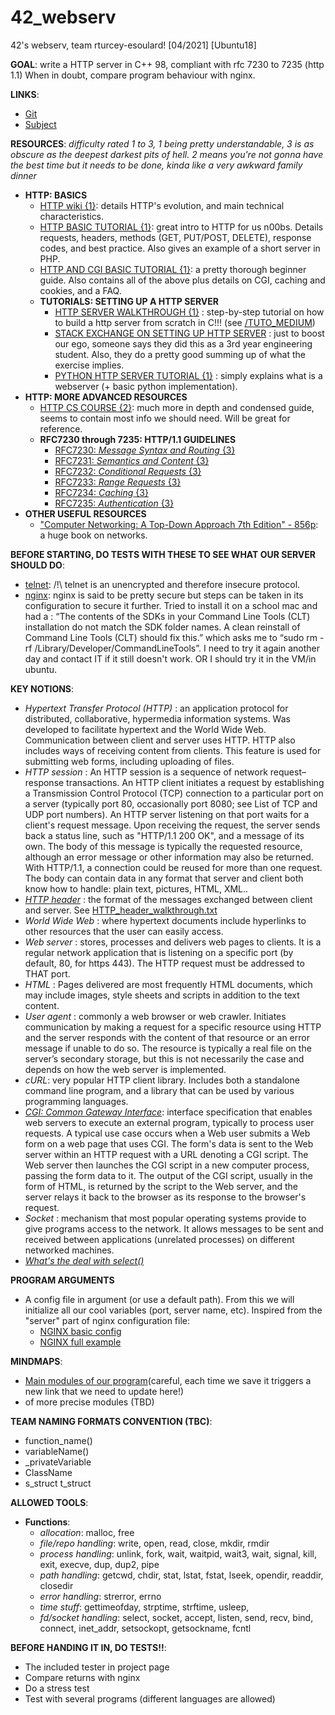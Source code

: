 # 42_webserv
42's webserv, team rturcey-esoulard! [04/2021] [Ubuntu18]

**GOAL**: write a HTTP server in C++ 98, compliant with rfc 7230 to 7235 (http 1.1)
When in doubt, compare program behaviour with nginx.

**LINKS**:
- [Git](https://github.com/42esoulard/42_webserv)
- [Subject](https://cdn.intra.42.fr/pdf/pdf/19749/en.subject.pdf)

**RESOURCES**: *difficulty rated 1 to 3, 1 being pretty understandable, 3 is as obscure as the deepest darkest pits of hell. 2 means you're not gonna have the best time but it needs to be done, kinda like a very awkward family dinner*
- **HTTP: BASICS**
  - [HTTP wiki {1}](https://en.wikipedia.org/wiki/Hypertext_Transfer_Protocol): details HTTP's evolution, and main technical characteristics.
  - [HTTP BASIC TUTORIAL {1}](https://code.tutsplus.com/tutorials/a-beginners-guide-to-http-and-rest--net-16340): great intro to HTTP for us n00bs. Details requests, headers, methods (GET, PUT/POST, DELETE), response codes, and best practice. Also gives an example of a short server in PHP.
  - [HTTP AND CGI BASIC TUTORIAL {1}](https://www.garshol.priv.no/download/text/http-tut.html): a pretty thorough beginner guide. Also contains all of the above plus details on CGI, caching and cookies, and a FAQ.
  - **TUTORIALS: SETTING UP A HTTP SERVER**
    - [HTTP SERVER WALKTHROUGH {1}](https://medium.com/from-the-scratch/http-server-what-do-you-need-to-know-to-build-a-simple-http-server-from-scratch-d1ef8945e4fa) : step-by-step tutorial on how to build a http server from scratch in C!!! (see [/TUTO_MEDIUM](https://github.com/42esoulard/42_webserv/tree/main/TUTO_MEDIUM))
    - [STACK EXCHANGE ON SETTING UP HTTP SERVER](https://softwareengineering.stackexchange.com/questions/200821/how-to-write-a-http-server) : just to boost our ego, someone says they did this as a 3rd
    year engineering student. Also, they do a pretty good summing up of what the exercise implies.
    - [PYTHON HTTP SERVER TUTORIAL {1}](https://www.afternerd.com/blog/python-http-server/) : simply explains what is a webserver (+ basic python implementation).
- **HTTP: MORE ADVANCED RESOURCES**
  - [HTTP CS COURSE {2}](https://www.tutorialspoint.com/http/index.htm): much more in depth and condensed guide, seems to contain most info we should need. Will be great for reference.
  - **RFC7230 through 7235: HTTP/1.1 GUIDELINES**
    - [RFC7230: *Message Syntax and Routing* {3}](https://tools.ietf.org/html/rfc7230)
    - [RFC7231: *Semantics and Content* {3}](https://tools.ietf.org/html/rfc7231)
    - [RFC7232: *Conditional Requests* {3}](https://tools.ietf.org/html/rfc7232)
    - [RFC7233: *Range Requests* {3}](https://tools.ietf.org/html/rfc7233)
    - [RFC7234: *Caching* {3}](https://tools.ietf.org/html/rfc7234)
    - [RFC7235: *Authentication* {3}](https://tools.ietf.org/html/rfc7235)
- **OTHER USEFUL RESOURCES**
  - ["Computer Networking: A Top-Down Approach 7th Edition" - 856p](https://www.ucg.ac.me/skladiste/blog_44233/objava_64433/fajlovi/Computer%20Networking%20_%20A%20Top%20Down%20Approach,%207th,%20converted.pdf): a huge book on networks.

**BEFORE STARTING, DO TESTS WITH THESE TO SEE WHAT OUR SERVER SHOULD DO**:
- [telnet](https://www.howtoforge.com/how-to-install-and-use-telnet-on-ubuntu-1804/): /!\ telnet is an unencrypted and therefore insecure protocol.
- [nginx](http://nginx.org/en/docs/beginners_guide.html#proxy): nginx is said to be pretty secure but
steps can be taken in its configuration to secure it further.
Tried to install it on a school mac and had a : “The contents of the SDKs in your Command Line Tools (CLT) installation do not match the SDK folder names. A clean reinstall of Command Line Tools (CLT) should fix this.” which asks me to “sudo rm -rf /Library/Developer/CommandLineTools”. I need to try it again another day and contact IT if it still doesn't work. OR I should try it in the VM/in ubuntu.

**KEY NOTIONS**:
- *Hypertext Transfer Protocol (HTTP)* : an application protocol for distributed, collaborative, hypermedia information systems. Was developed to facilitate hypertext and the World Wide Web. Communication between client and server uses HTTP. HTTP also includes ways of receiving content from clients. This feature is used for submitting web forms, including uploading of files. 
- *HTTP session* : An HTTP session is a sequence of network request–response transactions. An HTTP client initiates a request by establishing a Transmission Control Protocol (TCP) connection to a particular port on a server (typically port 80, occasionally port 8080; see List of TCP and UDP port numbers). An HTTP server listening on that port waits for a client's request message. Upon receiving the request, the server sends back a status line, such as "HTTP/1.1 200 OK", and a message of its own. The body of this message is typically the requested resource, although an error message or other information may also be returned. With HTTP/1.1, a connection could be reused for more than one request. The body can contain data in any format that server and client both know how to handle: plain text, pictures, HTML, XML..
- [*HTTP header*](https://en.wikipedia.org/wiki/Hypertext_Transfer_Protocol#Message_format) : the format of the messages exchanged between client and server. See [HTTP_header_walkthrough.txt](https://github.com/42esoulard/42_webserv/blob/main/HTTP_header_walkthrough.txt)
- *World Wide Web* : where hypertext documents include hyperlinks to other resources that the user can easily access.
- *Web server* : stores, processes and delivers web pages to clients. It is a regular network application that is listening on a specific port (by default, 80, for https 443). The HTTP request must be addressed to THAT port.
- *HTML* : Pages delivered are most frequently HTML documents, which may include images, style sheets and scripts in addition to the text content.
- *User agent* :  commonly a web browser or web crawler. Initiates communication by
making a request for a specific resource using HTTP and the server responds with the
content of that resource or an error message if unable to do so. The resource is typically a real file on the server’s secondary storage, but this is not necessarily the case and depends on how the web server is implemented.
- *cURL*: very popular HTTP client library. Includes both a standalone command line program, and a library that can be used by various programming languages.
- [*CGI: Common Gateway Interface*](https://en.wikipedia.org/wiki/Common_Gateway_Interface): interface specification that enables web servers to execute an external program, typically to process user requests. A typical use case occurs when a Web user submits a Web form on a web page that uses CGI. The form's data is sent to the Web server within an HTTP request with a URL denoting a CGI script. The Web server then launches the CGI script in a new computer process, passing the form data to it. The output of the CGI script, usually in the form of HTML, is returned by the script to the Web server, and the server relays it back to the browser as its response to the browser's request.
- *Socket* : mechanism that most popular operating systems provide to give programs access to the network. It allows messages to be sent and received between applications (unrelated processes) on different networked machines.
- [*What's the deal with select()*](https://www.gnu.org/software/libc/manual/html_node/Server-Example.html)


**PROGRAM ARGUMENTS**
- A config file in argument (or use a default path). From this we will initialize all our cool variables (port, server name, etc). Inspired from the "server" part of nginx configuration file:
  - [NGINX basic config](https://docs.nginx.com/nginx/admin-guide/basic-functionality/managing-configuration-files/)
  - [NGINX full example](https://www.nginx.com/resources/wiki/start/topics/examples/full/)

**MINDMAPS**:
- [Main modules of our program](https://app.mindmup.com/map/_free/2021/04/9f774060947111ebb18c8352263a221c)(careful, each time we save it triggers a new link that we need to update here!)
- of more precise modules (TBD)

**TEAM NAMING FORMATS CONVENTION (TBC)**:
- function_name()
- variableName()
- _privateVariable
- ClassName
- s_struct t_struct

**ALLOWED TOOLS**:
- **Functions**: 
    - *allocation*: malloc, free
    - *file/repo handling*: write, open, read, close, mkdir, rmdir
    - *process handling*: unlink, fork, wait, waitpid, wait3, wait, signal, kill, exit, execve, dup, dup2, pipe
    - *path handling*: getcwd, chdir, stat, lstat, fstat, lseek, opendir, readdir, closedir 
    - *error handling*: strerror, errno
    - *time stuff*: gettimeofday, strptime, strftime, usleep, 
    - *fd/socket handling*: select, socket, accept, listen, send, recv, bind, connect, inet_addr, setsockopt, getsockname, fcntl

**BEFORE HANDING IT IN, DO TESTS!!**:
- The included tester in project page
- Compare returns with nginx
- Do a stress test
- Test with several programs (different languages are allowed)
